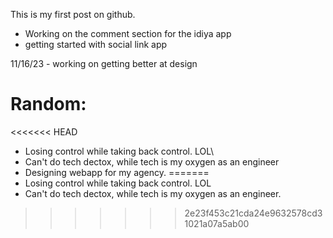 This is my first post on github.
- Working on the comment section for the idiya app
- getting started with social link app


11/16/23 - working on getting better at design

# Random: 
<<<<<<< HEAD
- Losing control while taking back control. LOL\
- Can't do tech dectox, while tech is my oxygen as an engineer
- Designing webapp for my agency.
=======
- Losing control while taking back control. LOL
- Can't do tech dectox, while tech is my oxygen as an engineer.
>>>>>>> 2e23f453c21cda24e9632578cd31021a07a5ab00
